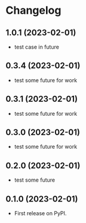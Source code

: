# Changelog

## 1.0.1 (2023-02-01)

* test case in future

## 0.3.4 (2023-02-01)

* test some future for work

## 0.3.1 (2023-02-01)

* test some future for work

## 0.3.0 (2023-02-01)

* test some future for work

## 0.2.0 (2023-02-01)

* test some future

## 0.1.0 (2023-02-01)

* First release on PyPI.
